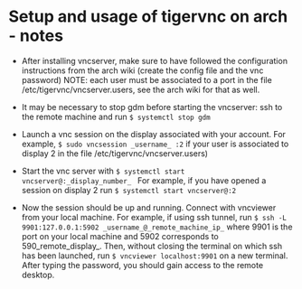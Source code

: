 # Setup and usage of tigervnc on arch - notes

- After installing vncserver, make sure to have followed the configuration instructions from the arch wiki (create the config file and the vnc password) NOTE: each user must be associated to a port in the file /etc/tigervnc/vncserver.users, see the arch wiki for that as well.

- It may be necessary to stop gdm before starting the vncserver: ssh to the remote machine and run 
  ```$ systemctl stop gdm```

- Launch a vnc session on the display associated with your account. For example,
  ```$ sudo vncsession _username_ :2```
  if your user is associated to display 2 in the file /etc/tigervnc/vncserver.users)

- Start the vnc server with 
  ```$ systemctl start vncserver@:_display_number_ ```
  For example, if you have opened a session on display 2 run
  ```$ systemctl start vncserver@:2```

- Now the session should be up and running. Connect with vncviewer from your local machine. For example, if using ssh tunnel, run
  ```$ ssh -L 9901:127.0.0.1:5902 _username_@_remote_machine_ip_```
  where 9901 is the port on your local machine and 5902 corresponds to 590_remote_display_. Then, without closing the terminal
  on which ssh has been launched, run
  ```$ vncviewer localhost:9901```
  on a new terminal. After typing the password, you should gain access to the remote desktop.
